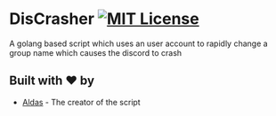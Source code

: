 # DisCrasher [![MIT License](https://img.shields.io/badge/LICENSE-MIT-brightgreen?style=for-the-badge)](https://github.com/AXDZ/LOOKIP/blob/master/LICENSE)
A golang based script which uses an user account to rapidly change a group name which causes the discord to crash


## Built with ❤️ by

* [Aldas](https://github.com/AXDZ) - The creator of the script
